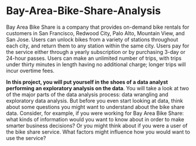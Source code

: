 # Bay-Area-Bike-Share-Analysis
Bay Area Bike Share is a company that provides on-demand bike rentals for customers in San Francisco, Redwood City, Palo Alto, Mountain View, and San Jose. Users can unlock bikes from a variety of stations throughout each city, and return them to any station within the same city. Users pay for the service either through a yearly subscription or by purchasing 3-day or 24-hour passes. Users can make an unlimited number of trips, with trips under thirty minutes in length having no additional charge; longer trips will incur overtime fees.

**In this project, you will put yourself in the shoes of a data analyst performing an exploratory analysis on the data**. You will take a look at two of the major parts of the data analysis process: data wrangling and exploratory data analysis. But before you even start looking at data, think about some questions you might want to understand about the bike share data. Consider, for example, if you were working for Bay Area Bike Share: what kinds of information would you want to know about in order to make smarter business decisions? Or you might think about if you were a user of the bike share service. What factors might influence how you would want to use the service?

